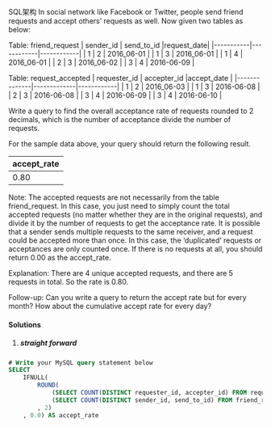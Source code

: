 SQL架构
In social network like Facebook or Twitter, people send friend requests and accept others’ requests as well. Now given two tables as below:
 

Table: friend_request
| sender_id | send_to_id |request_date|
|-----------|------------|------------|
| 1         | 2          | 2016_06-01 |
| 1         | 3          | 2016_06-01 |
| 1         | 4          | 2016_06-01 |
| 2         | 3          | 2016_06-02 |
| 3         | 4          | 2016-06-09 |
 

Table: request_accepted
| requester_id | accepter_id |accept_date |
|--------------|-------------|------------|
| 1            | 2           | 2016_06-03 |
| 1            | 3           | 2016-06-08 |
| 2            | 3           | 2016-06-08 |
| 3            | 4           | 2016-06-09 |
| 3            | 4           | 2016-06-10 |
 

Write a query to find the overall acceptance rate of requests rounded to 2 decimals, which is the number of acceptance divide the number of requests.
 

For the sample data above, your query should return the following result.
 

|accept_rate|
|-----------|
|       0.80|
 

Note:
The accepted requests are not necessarily from the table friend_request. In this case, you just need to simply count the total accepted requests (no matter whether they are in the original requests), and divide it by the number of requests to get the acceptance rate.
It is possible that a sender sends multiple requests to the same receiver, and a request could be accepted more than once. In this case, the ‘duplicated’ requests or acceptances are only counted once.
If there is no requests at all, you should return 0.00 as the accept_rate.
 

Explanation: There are 4 unique accepted requests, and there are 5 requests in total. So the rate is 0.80.
 

Follow-up:
Can you write a query to return the accept rate but for every month?
How about the cumulative accept rate for every day?

#### Solutions

1. ##### straight forward

```sql
# Write your MySQL query statement below
SELECT
    IFNULL(
        ROUND(
            (SELECT COUNT(DISTINCT requester_id, accepter_id) FROM request_accepted) /
            (SELECT COUNT(DISTINCT sender_id, send_to_id) FROM friend_request)
        , 2)
    , 0.0) AS accept_rate
```